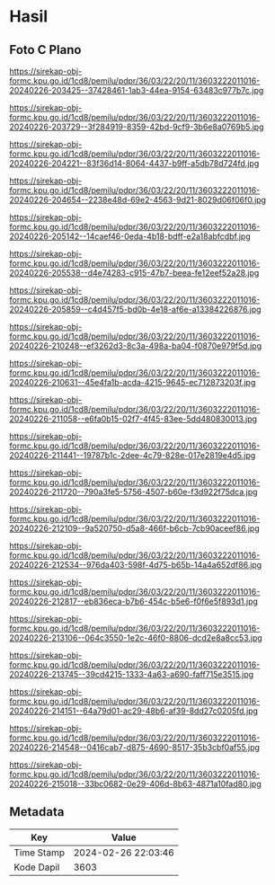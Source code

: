 # Hasil

## Foto C Plano

https://sirekap-obj-formc.kpu.go.id/1cd8/pemilu/pdpr/36/03/22/20/11/3603222011016-20240226-203425--37428461-1ab3-44ea-9154-63483c977b7c.jpg

https://sirekap-obj-formc.kpu.go.id/1cd8/pemilu/pdpr/36/03/22/20/11/3603222011016-20240226-203729--3f284919-8359-42bd-9cf9-3b6e8a0769b5.jpg

https://sirekap-obj-formc.kpu.go.id/1cd8/pemilu/pdpr/36/03/22/20/11/3603222011016-20240226-204221--83f36d14-8064-4437-b9ff-a5db78d724fd.jpg

https://sirekap-obj-formc.kpu.go.id/1cd8/pemilu/pdpr/36/03/22/20/11/3603222011016-20240226-204654--2238e48d-69e2-4563-9d21-8029d06f06f0.jpg

https://sirekap-obj-formc.kpu.go.id/1cd8/pemilu/pdpr/36/03/22/20/11/3603222011016-20240226-205142--14caef46-0eda-4b18-bdff-e2a18abfcdbf.jpg

https://sirekap-obj-formc.kpu.go.id/1cd8/pemilu/pdpr/36/03/22/20/11/3603222011016-20240226-205538--d4e74283-c915-47b7-beea-fe12eef52a28.jpg

https://sirekap-obj-formc.kpu.go.id/1cd8/pemilu/pdpr/36/03/22/20/11/3603222011016-20240226-205859--c4d457f5-bd0b-4e18-af6e-a13384226876.jpg

https://sirekap-obj-formc.kpu.go.id/1cd8/pemilu/pdpr/36/03/22/20/11/3603222011016-20240226-210248--ef3262d3-8c3a-498a-ba04-f0870e979f5d.jpg

https://sirekap-obj-formc.kpu.go.id/1cd8/pemilu/pdpr/36/03/22/20/11/3603222011016-20240226-210631--45e4fa1b-acda-4215-9645-ec712873203f.jpg

https://sirekap-obj-formc.kpu.go.id/1cd8/pemilu/pdpr/36/03/22/20/11/3603222011016-20240226-211058--e6fa0b15-02f7-4f45-83ee-5dd480830013.jpg

https://sirekap-obj-formc.kpu.go.id/1cd8/pemilu/pdpr/36/03/22/20/11/3603222011016-20240226-211441--19787b1c-2dee-4c79-828e-017e2819e4d5.jpg

https://sirekap-obj-formc.kpu.go.id/1cd8/pemilu/pdpr/36/03/22/20/11/3603222011016-20240226-211720--790a3fe5-5756-4507-b60e-f3d922f75dca.jpg

https://sirekap-obj-formc.kpu.go.id/1cd8/pemilu/pdpr/36/03/22/20/11/3603222011016-20240226-212109--9a520750-d5a8-466f-b6cb-7cb90aceef86.jpg

https://sirekap-obj-formc.kpu.go.id/1cd8/pemilu/pdpr/36/03/22/20/11/3603222011016-20240226-212534--976da403-598f-4d75-b65b-14a4a652df86.jpg

https://sirekap-obj-formc.kpu.go.id/1cd8/pemilu/pdpr/36/03/22/20/11/3603222011016-20240226-212817--eb836eca-b7b6-454c-b5e6-f0f6e5f893d1.jpg

https://sirekap-obj-formc.kpu.go.id/1cd8/pemilu/pdpr/36/03/22/20/11/3603222011016-20240226-213106--064c3550-1e2c-46f0-8806-dcd2e8a8cc53.jpg

https://sirekap-obj-formc.kpu.go.id/1cd8/pemilu/pdpr/36/03/22/20/11/3603222011016-20240226-213745--39cd4215-1333-4a63-a690-faff715e3515.jpg

https://sirekap-obj-formc.kpu.go.id/1cd8/pemilu/pdpr/36/03/22/20/11/3603222011016-20240226-214151--64a79d01-ac29-48b6-af39-8dd27c0205fd.jpg

https://sirekap-obj-formc.kpu.go.id/1cd8/pemilu/pdpr/36/03/22/20/11/3603222011016-20240226-214548--0416cab7-d875-4690-8517-35b3cbf0af55.jpg

https://sirekap-obj-formc.kpu.go.id/1cd8/pemilu/pdpr/36/03/22/20/11/3603222011016-20240226-215018--33bc0682-0e29-406d-8b63-4871a10fad80.jpg


## Metadata

| Key        | Value               |
| ---------- | ------------------- |
| Time Stamp | 2024-02-26 22:03:46 |
| Kode Dapil | 3603                |



